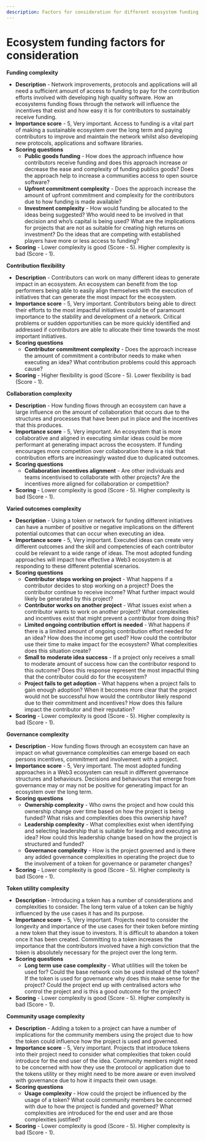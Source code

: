 ```yaml
---
description: Factors for consideration for different ecosystem funding approaches
---
```


# Ecosystem funding factors for consideration

**Funding complexity**

* **Description** - Network improvements, protocols and applications will all need a sufficient amount of access to funding to pay for the contribution efforts involved with developing high quality software. How an ecosystems funding flows through the network will influence the incentives that exist and how easy it is for contributors to sustainably receive funding.
* **Importance score** - 5, Very important. Access to funding is a vital part of making a sustainable ecosystem over the long term and paying contributors to improve and maintain the network whilst also developing new protocols, applications and software libraries.
* **Scoring questions**
  * **Public goods funding** - How does the approach influence how contributors receive funding and does this approach increase or decrease the ease and complexity of funding publics goods? Does the approach help to increase a communities access to open source software?
  * **Upfront commitment complexity** - Does the approach increase the amount of upfront commitment and complexity for the contributors due to how funding is made available?
  * **Investment complexity** - How would funding be allocated to the ideas being suggested? Who would need to be involved in that decision and who’s capital is being used? What are the implications for projects that are not as suitable for creating high returns on investment? Do the ideas that are competing with established players have more or less access to funding?
* **Scoring** - Lower complexity is good (Score - 5). Higher complexity is bad (Score - 1).



**Contribution flexibility**

* **Description** - Contributors can work on many different ideas to generate impact in an ecosystem. An ecosystem can benefit from the top performers being able to easily align themselves with the execution of initiatives that can generate the most impact for the ecosystem.
* **Importance score** - 5, Very important. Contributors being able to direct their efforts to the most impactful initiatives could be of paramount importance to the stability and development of a network. Critical problems or sudden opportunities can be more quickly identified and addressed if contributors are able to allocate their time towards the most important initiatives.
* **Scoring questions**
  * **Contributor commitment complexity** - Does the approach increase the amount of commitment a contributor needs to make when executing an idea? What contribution problems could this approach cause?
* **Scoring** - Higher flexibility is good (Score - 5). Lower flexibility is bad (Score - 1).



**Collaboration complexity**

* **Description** - How funding flows through an ecosystem can have a large influence on the amount of collaboration that occurs due to the structures and processes that have been put in place and the incentives that this produces.
* **Importance score** - 5, Very important. An ecosystem that is more collaborative and aligned in executing similar ideas could be more performant at generating impact across the ecosystem. If funding encourages more competition over collaboration there is a risk that contribution efforts are increasingly wasted due to duplicated outcomes.
* **Scoring questions**
  * **Collaboration incentives alignment** - Are other individuals and teams incentivised to collaborate with other projects? Are the incentives more aligned for collaboration or competition?
* **Scoring** - Lower complexity is good (Score - 5). Higher complexity is bad (Score - 1).



**Varied outcomes complexity**

* **Description** - Using a token or network for funding different initiatives can have a number of positive or negative implications on the different potential outcomes that can occur when executing an idea.
* **Importance score** - 5, Very important. Executed ideas can create very different outcomes and the skill and competencies of each contributor could be relevant to a wide range of ideas. The most adopted funding approaches will impact how effective a Web3 ecosystem is at responding to these different potential scenarios.
* **Scoring questions**
  * **Contributor stops working on project** - What happens if a contributor decides to stop working on a project? Does the contributor continue to receive income? What further impact would likely be generated by this project?
  * **Contributor works on another project** - What issues exist when a contributor wants to work on another project? What complexities and incentives exist that might prevent a contributor from doing this?
  * **Limited ongoing contribution effort is needed** - What happens if there is a limited amount of ongoing contribution effort needed for an idea? How does the income get used? How could the contributor use their time to make impact for the ecosystem? What complexities does this situation create?
  * **Small to moderate idea success** - If a project only receives a small to moderate amount of success how can the contributor respond to this outcome? Does this response represent the most impactful thing that the contributor could do for the ecosystem?
  * **Project fails to get adoption** - What happens when a project fails to gain enough adoption? When it becomes more clear that the project would not be successful how would the contributor likely respond due to their commitment and incentives? How does this failure impact the contributor and their reputation?
* **Scoring** - Lower complexity is good (Score - 5). Higher complexity is bad (Score - 1).



**Governance complexity**

* **Description** - How funding flows through an ecosystem can have an impact on what governance complexities can emerge based on each persons incentives, commitment and involvement with a project.
* **Importance score** - 5, Very important. The most adopted funding approaches in a Web3 ecosystem can result in different governance structures and behaviours. Decisions and behaviours that emerge from governance may or may not be positive for generating impact for an ecosystem over the long term.
* **Scoring questions**
  * **Ownership complexity** - Who owns the project and how could this ownership change over time based on how the project is being funded? What risks and complexities does this ownership have?
  * **Leadership complexity** - What complexities exist when identifying and selecting leadership that is suitable for leading and executing an idea? How could this leadership change based on how the project is structured and funded?
  * **Governance complexity** - How is the project governed and is there any added governance complexities in operating the project due to the involvement of a token for governance or parameter changes?
* **Scoring** - Lower complexity is good (Score - 5). Higher complexity is bad (Score - 1).



**Token utility complexity**

* **Description** - Introducing a token has a number of considerations and complexities to consider. The long term value of a token can be highly influenced by the use cases it has and its purpose.
* **Importance score** - 5, Very important. Projects need to consider the longevity and importance of the use cases for their token before minting a new token that they issue to investors. It is difficult to abandon a token once it has been created. Committing to a token increases the importance that the contributors involved have a high conviction that the token is absolutely necessary for the project over the long term.
* **Scoring questions**
  * **Long term use case complexity** - What utilities will the token be used for? Could the base network coin be used instead of the token? If the token is used for governance why does this make sense for the project? Could the project end up with centralised actors who control the project and is this a good outcome for the project?
* **Scoring** - Lower complexity is good (Score - 5). Higher complexity is bad (Score - 1).



**Community usage complexity**

* **Description** - Adding a token to a project can have a number of implications for the community members using the project due to how the token could influence how the project is used and governed.
* **Importance score** - 5, Very important. Projects that introduce tokens into their project need to consider what complexities that token could introduce for the end user of the idea. Community members might need to be concerned with how they use the protocol or application due to the tokens utility or they might need to be more aware or even involved with governance due to how it impacts their own usage.
* **Scoring questions**
  * **Usage complexity** - How could the project be influenced by the usage of a token? What could community members be concerned with due to how the project is funded and governed? What complexities are introduced for the end user and are those complexities justified?
* **Scoring** - Lower complexity is good (Score - 5). Higher complexity is bad (Score - 1).
